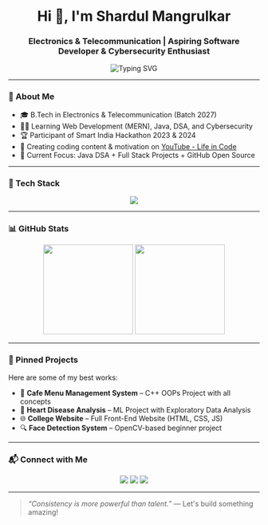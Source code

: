 <h1 align="center">Hi 👋, I'm Shardul Mangrulkar</h1>
<h3 align="center">Electronics & Telecommunication | Aspiring Software Developer & Cybersecurity Enthusiast</h3>

<p align="center">
  <img src="https://readme-typing-svg.herokuapp.com?font=Fira+Code&weight=700&size=22&pause=1000&color=36BCF7&center=true&vCenter=true&width=600&lines=Code.+Create.+Secure.+Repeat.;Exploring+Web+Dev+%7C+Java+%7C+Cybersecurity;YouTube+%40Life_in_Code+%7C+ECE+27+%7C+SIH+23%2F24;" alt="Typing SVG" />
</p>

---

### 🌟 About Me
- 🎓 B.Tech in Electronics & Telecommunication (Batch 2027)
- 🧑‍💻 Learning Web Development (MERN), Java, DSA, and Cybersecurity
- 🏆 Participant of Smart India Hackathon 2023 & 2024
- 🎥 Creating coding content & motivation on [YouTube - Life in Code](https://www.youtube.com/@life_incode)
- 🔭 Current Focus: Java DSA + Full Stack Projects + GitHub Open Source

---

### 🔧 Tech Stack
<p align="center">
  <img src="https://skillicons.dev/icons?i=html,css,js,react,nodejs,mongodb,java,cpp,py,git,github,vscode,figma" />
</p>

---

### 📊 GitHub Stats
<p align="center">
  <img src="https://github-readme-stats.vercel.app/api?username=shardul-mangrulkar&show_icons=true&theme=radical" height="180"/>
  <img src="https://github-readme-streak-stats.herokuapp.com/?user=shardul-mangrulkar&theme=radical" height="180"/>
</p>

---

### 📌 Pinned Projects
Here are some of my best works:

- 🚀 **Cafe Menu Management System** – C++ OOPs Project with all concepts  
- 💓 **Heart Disease Analysis** – ML Project with Exploratory Data Analysis  
- 🌐 **College Website** – Full Front-End Website (HTML, CSS, JS)  
- 🔍 **Face Detection System** – OpenCV-based beginner project  

---

### 📬 Connect with Me
<p align="center">
  <a href="https://www.linkedin.com/in/shardul-mangrulkar" target="_blank"><img src="https://img.shields.io/badge/LinkedIn-blue?style=for-the-badge&logo=linkedin" /></a>
  <a href="https://www.youtube.com/@life_incode" target="_blank"><img src="https://img.shields.io/badge/YouTube-red?style=for-the-badge&logo=youtube" /></a>
  <a href="mailto:shardulmangrulkar.dev@gmail.com"><img src="https://img.shields.io/badge/Email-grey?style=for-the-badge&logo=gmail" /></a>
</p>

---

> *“Consistency is more powerful than talent.”* — Let's build something amazing!
>
